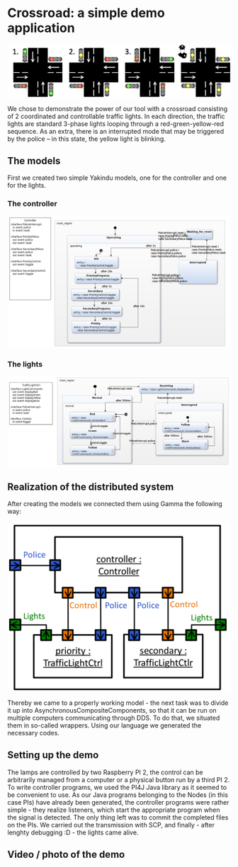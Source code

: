 # Crossroad: a simple demo application

![crossroad](cross.png)

We chose to demonstrate the power of our tool with a crossroad consisting of 2 coordinated and controllable traffic lights. In each direction, the traffic lights are standard 3-phase lights looping through a red-green-yellow-red sequence. As an extra, there is an interrupted mode that may be triggered by the police – in this state, the yellow light is blinking.

## The models

First we created two simple Yakindu models, one for the controller and one for the lights.

### The controller

![controller](controller.png)

### The lights

![lights](lights.png)

## Realization of the distributed system

After creating the models we connected them using Gamma the following way:

![gamma](cross2.png)

Thereby we came to a properly working model - the next task was to divide it up into AsynchronousCompositeComponents, so that it can be run on multiple computers communicating through DDS. To do that, we situated them in so-called wrappers. Using our language we generated the necessary codes.

## Setting up the demo

The lamps are controlled by two Raspberry PI 2, the control can be arbitrarily managed from a computer or a physical button run by a third PI 2. To write controller programs, we used the PI4J Java library as it seemed to be convenient to use. As our Java programs belonging to the Nodes (in this case PIs) have already been generated, the controller programs were rather simple - they realize listeners, which start the appropriate program when the signal is detected. The only thing left was to commit the completed files on the PIs. We carried out the transmission with SCP, and finally - after lenghty debugging :D - the lights came alive.

## Video / photo of the demo

